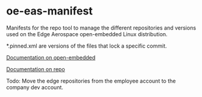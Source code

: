 # oe-eas-manifest

Manifests for the repo tool to manage the different repositories and versions used on the Edge Aerospace open-embedded Linux distribution.

*.pinned.xml are versions of the files that lock a specific commit.

[Documentation on open-embedded](https://developer.toradex.com/knowledge-base/board-support-package/openembedded-(core))

[Documentation on repo](https://code.google.com/p/git-repo/)


Todo: Move the edge repositories from the employee account to the company dev account.